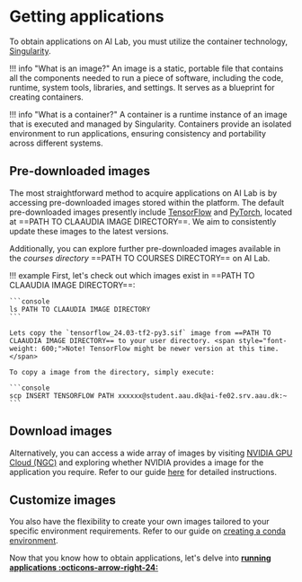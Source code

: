 # Getting applications
To obtain applications on AI Lab, you must utilize the container technology, [Singularity](https://docs.sylabs.io/guides/3.5/user-guide/introduction.html). 

!!! info "What is an image?"
    An image is a static, portable file that contains all the components needed to run a piece of software, including the code, runtime, system tools, libraries, and settings. It serves as a blueprint for creating containers.

!!! info "What is a container?"
    A container is a runtime instance of an image that is executed and managed by Singularity. Containers provide an isolated environment to run applications, ensuring consistency and portability across different systems.

## Pre-downloaded images
The most straightforward method to acquire applications on AI Lab is by accessing pre-downloaded images stored within the platform. The default pre-downloaded images presently include [TensorFlow](https://catalog.ngc.nvidia.com/orgs/nvidia/containers/tensorflow) and [PyTorch](https://catalog.ngc.nvidia.com/orgs/nvidia/containers/pytorch), located at ==PATH TO CLAAUDIA IMAGE DIRECTORY==. We aim to consistently update these images to the latest versions. 

Additionally, you can explore further pre-downloaded images available in the *courses directory* ==PATH TO COURSES DIRECTORY== on AI Lab.

!!! example
    First, let's check out which images exist in ==PATH TO CLAAUDIA IMAGE DIRECTORY==:

    ```console
    ls PATH TO CLAAUDIA IMAGE DIRECTORY
    ```

    Lets copy the `tensorflow_24.03-tf2-py3.sif` image from ==PATH TO CLAAUDIA IMAGE DIRECTORY== to your user directory. <span style="font-weight: 600;">Note! TensorFlow might be newer version at this time.</span>

    To copy a image from the directory, simply execute:

    ```console
    scp INSERT TENSORFLOW PATH xxxxxx@student.aau.dk@ai-fe02.srv.aau.dk:~
    ```

## Download images
Alternatively, you can access a wide array of images by visiting [NVIDIA GPU Cloud (NGC)](https://catalog.ngc.nvidia.com/) and exploring whether NVIDIA provides a image for the application you require. Refer to our guide [here](/additional-guides/download-images-from-ngc) for detailed instructions.

## Customize images
You also have the flexibility to create your own images tailored to your specific environment requirements. Refer to our guide on [creating a conda environment](/additional-guides/creating-a-conda-environment).


Now that you know how to obtain applications, let's delve into <span style="color: var(--md-primary-fg-color); font-weight: 700;"><a href="/getting-started/running-applications">running applications :octicons-arrow-right-24:</a></span>